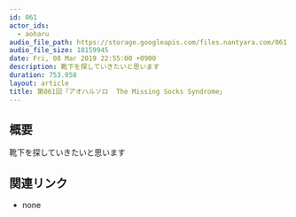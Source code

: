 ```yaml
---
id: 061
actor_ids:
  - aoharu
audio_file_path: https://storage.googleapis.com/files.nantyara.com/061.mp3
audio_file_size: 18159945
date: Fri, 08 Mar 2019 22:55:00 +0900
description: 靴下を探していきたいと思います
duration: 753.058
layout: article
title: 第061回「アオハルソロ  The Missing Socks Syndrome」
---
```

## 概要

靴下を探していきたいと思います

## 関連リンク

* none
